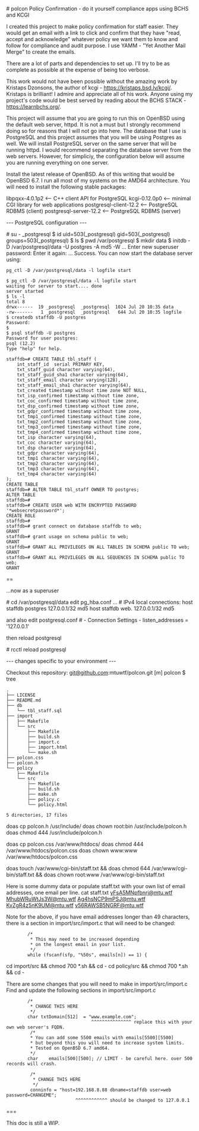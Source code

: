 \# polcon
Policy Confirmation - do it yourself compliance apps using BCHS and KCGI

I created this project to make policy confirmation for staff easier. They would get an email with a link to click and confirm that they have "read, accept and acknowledge" whatever policy we want them to know and follow for compliance and audit purpose. I use YAMM - "Yet Another Mail Merge" to create the emails.

There are a lot of parts and dependencies to set up. I'll try to be as complete as possible at the expense of being too verbose.

This work would not have been possible without the amazing work by Kristaps Dzonsons, the author of kcgi - https://kristaps.bsd.lv/kcgi/. Kristaps is brilliant! I admire and appreciate all of his work. Anyone using my project's code would be best served by reading about the BCHS STACK - https://learnbchs.org/.

This project will assume that you are going to run this on OpenBSD using the default web server, httpd. It is not a must but I strongly recommend doing so for reasons that I will not go into here. The database that I use is PostgreSQL and this project assumes that you will be using Postgres as well. We will install PostgreSQL server on the same server that will be running httpd. I would recommend separating the database server from the web servers. However, for simpliciy, the configuration below will assume you are running everything on one server.

Install the latest release of OpenBSD. As of this writing that would be OpenBSD 6.7. I run all most of my systems on the AMD64 architecture. You will need to install the following stable packages:

libpqxx-4.0.1p2        <-- C++ client API for PostgreSQL
kcgi-0.12.0p0          <-- minimal CGI library for web applications
postgresql-client-12.2 <-- PostgreSQL RDBMS (client)
postgresql-server-12.2 <-- PostgreSQL RDBMS (server)

--- PostgreSQL configuration ---

\# su - _postgresql
$ id
uid=503(_postgresql) gid=503(_postgresql) groups=503(_postgresql)
$ ls
$ pwd
/var/postgresql
$ mkdir data
$ initdb -D /var/postgresql/data -U postgres -A md5 -W
...
Enter new superuser password:
Enter it again:
...
Success. You can now start the database server using:

    pg_ctl -D /var/postgresql/data -l logfile start

```
$ pg_ctl -D /var/postgresql/data -l logfile start
waiting for server to start.... done
server started
$ ls -l
total 8
drwx------  19 _postgresql  _postgresql  1024 Jul 20 10:35 data
-rw-------   1 _postgresql  _postgresql   644 Jul 20 10:35 logfile
$ createdb staffdb -U postgres
Password:
$
$ psql staffdb -U postgres
Password for user postgres:
psql (12.2)
Type "help" for help.

staffdb=# CREATE TABLE tbl_staff (
    int_staff_id  serial PRIMARY KEY,
    txt_staff_guid character varying(64),
    txt_staff_guid_sha1 character varying(64),
    txt_staff_email character varying(128),
    txt_staff_email_sha1 character varying(64),
    txt_created timestamp without time zone NOT NULL,
    txt_isp_confirmed timestamp without time zone,
    txt_coc_confirmed timestamp without time zone,
    txt_dsp_confirmed timestamp without time zone,
    txt_gdpr_confirmed timestamp without time zone,
    txt_tmp1_confirmed timestamp without time zone,
    txt_tmp2_confirmed timestamp without time zone,
    txt_tmp3_confirmed timestamp without time zone,
    txt_tmp4_confirmed timestamp without time zone,
    txt_isp character varying(64),
    txt_coc character varying(64),
    txt_dsp character varying(64),
    txt_gdpr character varying(64),
    txt_tmp1 character varying(64),
    txt_tmp2 character varying(64),
    txt_tmp3 character varying(64),
    txt_tmp4 character varying(64)
);
CREATE TABLE
staffdb=# ALTER TABLE tbl_staff OWNER TO postgres;
ALTER TABLE
staffdb=#
staffdb=# CREATE USER web WITH ENCRYPTED PASSWORD '*websecretpassword*';
CREATE ROLE
staffdb=#
staffdb=# grant connect on database staffdb to web;
GRANT
staffdb=# grant usage on schema public to web;
GRANT
staffdb=# GRANT ALL PRIVILEGES ON ALL TABLES IN SCHEMA public TO web;
GRANT
staffdb=# GRANT ALL PRIVILEGES ON ALL SEQUENCES IN SCHEMA public TO web;
GRANT
```
==

...now as a superuser

\# cd /var/postgresql/data
edit pg_hba.conf
...
\# IPv4 local connections:
host     staffdb          postgres        127.0.0.1/32        md5
host     staffdb          web.            127.0.0.1/32        md5

and also edit postgresql.conf
\# - Connection Settings -
listen_addresses = '127.0.0.1'

then reload postgresql

\# rcctl reload postgresql

--- changes specific to your environment ---

Checkout this repository: git@github.com:mtuwtf/polcon.git
[m] polcon $ tree
```
.
├── LICENSE
├── README.md
├── db
│   └── tbl_staff.sql
├── import
│   ├── Makefile
│   └── src
│       ├── Makefile
│       ├── build.sh
│       ├── import.c
│       ├── import.html
│       └── make.sh
├── polcon.css
├── polcon.h
└── policy
    ├── Makefile
    └── src
        ├── Makefile
        ├── build.sh
        ├── make.sh
        ├── policy.c
        └── policy.html

5 directories, 17 files
```
doas cp polcon.h /usr/include/
doas chown root:bin /usr/include/polcon.h
doas chmod 444 /usr/include/polcon.h

doas cp polcon.css /var/www/htdocs/
doas chmod 444 /var/www/htdocs/polcon.css
doas chown www:www /var/www/htdocs/polcon.css

doas touch /var/www/cgi-bin/staff.txt && doas chmod 644 /var/www/cgi-bin/staff.txt && doas chown root:www /var/www/cgi-bin/staff.txt

Here is some dummy data or populate staff.txt with your own list of email addresses, one email per line.
cat staff.txt
yFsA5MNpfbnrj@mtu.wtf
MhubWRuWtJs3W@mtu.wtf
Ag4hsNCP9mPSJ@mtu.wtf
KvZgR4z5nK9UM@mtu.wtf
v56RAWSB5NGRF@mtu.wtf

Note for the above, if you have email addresses longer than 49 characters, there is a section in import/src/import.c that will need to be changed:
```
        /*
         * This may need to be increased depending
         * on the longest email in your list.
         */
        while (fscanf(sfp, "%50s", emails[n]) == 1) {
```
cd import/src && chmod 700 *.sh && cd -
cd policy/src && chmod 700 *.sh && cd -

There are some changes that you will need to make in import/src/import.c
Find and update the following sections in import/src/import.c
```
        /*
         * CHANGE THIS HERE
         */
        char txtDomain[512]  = "www.example.com";
                                ^^^^^^^^^^^^^^^ replace this with your own web server's FQDN.
         /*
         * You can add some 5500 emails with emails[5500][5500]
         * but beyond this you will need to increase system limits.
         * Tested on OpenBSD 6.7 amd64.
         */
        char    emails[500][500]; // LIMIT - be careful here. over 500 records will crash.
 
         /*
          * CHANGE THIS HERE
          */
         conninfo = "host=192.168.8.88 dbname=staffdb user=web password=CHANGEME";
                          ^^^^^^^^^^^^ should be changed to 127.0.0.1
``` 
===

This doc is still a WIP.
